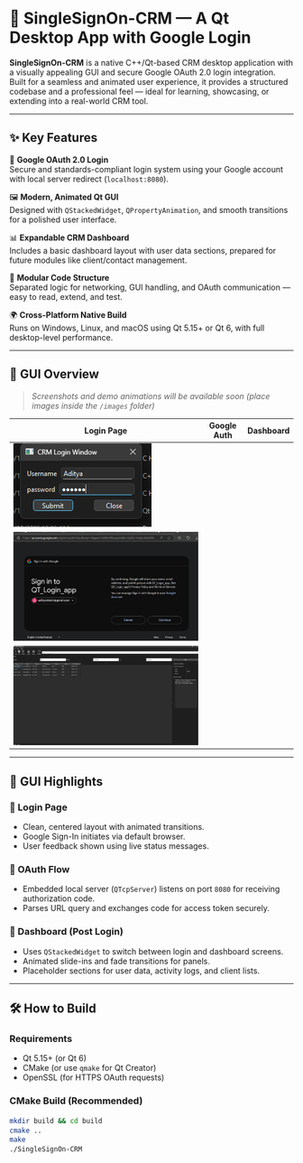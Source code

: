 # 💼 SingleSignOn-CRM — A Qt Desktop App with Google Login

**SingleSignOn-CRM** is a native C++/Qt-based CRM desktop application with a visually appealing GUI and secure Google OAuth 2.0 login integration. Built for a seamless and animated user experience, it provides a structured codebase and a professional feel — ideal for learning, showcasing, or extending into a real-world CRM tool.

---

## ✨ Key Features

🔐 **Google OAuth 2.0 Login**  
Secure and standards-compliant login system using your Google account with local server redirect (`localhost:8080`).

🖼️ **Modern, Animated Qt GUI**  
Designed with `QStackedWidget`, `QPropertyAnimation`, and smooth transitions for a polished user interface.

📊 **Expandable CRM Dashboard**  
Includes a basic dashboard layout with user data sections, prepared for future modules like client/contact management.

🔌 **Modular Code Structure**  
Separated logic for networking, GUI handling, and OAuth communication — easy to read, extend, and test.

🌍 **Cross-Platform Native Build**  
Runs on Windows, Linux, and macOS using Qt 5.15+ or Qt 6, with full desktop-level performance.

---

## 🎥 GUI Overview

> _Screenshots and demo animations will be available soon (place images inside the `/images` folder)_

| Login Page | Google Auth | Dashboard |
|------------|-------------|-----------|
| ![Login](images/login.png) | 
![OAuth](images/oauth.png) | 
![Dashboard](images/dashboard.png) | 

---

## 🧠 GUI Highlights

### 🔹 Login Page
- Clean, centered layout with animated transitions.
- Google Sign-In initiates via default browser.
- User feedback shown using live status messages.

### 🔹 OAuth Flow
- Embedded local server (`QTcpServer`) listens on port `8080` for receiving authorization code.
- Parses URL query and exchanges code for access token securely.

### 🔹 Dashboard (Post Login)
- Uses `QStackedWidget` to switch between login and dashboard screens.
- Animated slide-ins and fade transitions for panels.
- Placeholder sections for user data, activity logs, and client lists.

---

## 🛠️ How to Build

### Requirements
- Qt 5.15+ (or Qt 6)
- CMake (or use `qmake` for Qt Creator)
- OpenSSL (for HTTPS OAuth requests)

### CMake Build (Recommended)
```bash
mkdir build && cd build
cmake ..
make
./SingleSignOn-CRM

